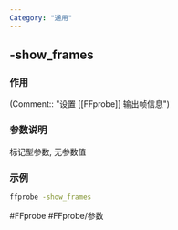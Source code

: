 ```yaml
---
Category: "通用"
---
```


## -show_frames

### 作用
(Comment:: "设置 [[FFprobe]] 输出帧信息")

### 参数说明
标记型参数, 无参数值

### 示例
```bash
ffprobe -show_frames
```

#FFprobe #FFprobe/参数